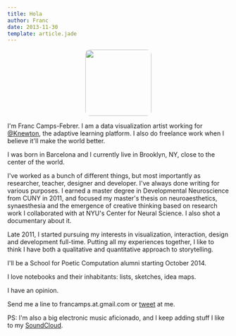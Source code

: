 ```yaml
---
title: Hola
author: Franc
date: 2013-11-30
template: article.jade
---
```


<div style="text-align: center"><img width="150px" height="150px" style="width: 150px !important; display: inline; border-radius: 10px; margin: 0 auto" src="/css/images/thisguy.gif"/></div> 

I'm Franc Camps-Febrer. I am a data visualization artist working for [@Knewton](http://www.twitter.com/knewton), the adaptive learning platform. I also do freelance work when I believe it'll make the world better.

I was born in Barcelona and I currently live in Brooklyn, NY, close to the center of the world.

I've worked as a bunch of different things, but most importantly as researcher, teacher, designer and developer. I've always done writing for various purposes. I earned a master degree in Developmental Neuroscience from CUNY in 2011, and focused my master's thesis on neuroaesthetics, synaesthesia and the emergence of creative thinking based on research work I collaborated with at NYU's Center for Neural Science. I also shot a documentary about it.

Late 2011, I started pursuing my interests in visualization, interaction, design and development full-time. Putting all my experiences together, I like to think I have both a qualitative and quantitative approach to storytelling.

I'll be a School for Poetic Computation alumni starting October 2014.

I love notebooks and their inhabitants: lists, sketches, idea maps.

I have an opinion.

Send me a line to francamps.at.gmail.com or [tweet](http://www.twitter.com/francamps) at me.

PS: I'm also a big electronic music aficionado, and I keep adding stuff I like to my [SoundCloud](http://www.soundcloud.com/lucidsi/favorites).